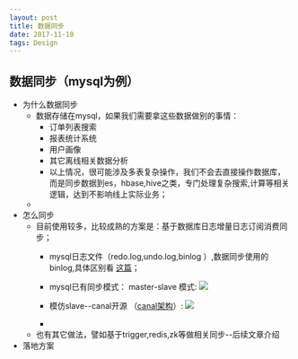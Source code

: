 ```yaml
---
layout: post
title: 数据同步
date: 2017-11-10
tags: Design
---
```

## 数据同步（mysql为例）
- 为什么数据同步
  - 数据存储在mysql，如果我们需要拿这些数据做别的事情：
    - 订单列表搜索
    - 报表统计系统
    - 用户画像
    - 其它离线相关数据分析
    - 以上情况，很可能涉及多表复杂操作，我们不会去直接操作数据库，而是同步数据到es，hbase,hive之类，专门处理复杂搜索,计算等相关逻辑，达到不影响线上实际业务；
  -
- 怎么同步
  - 目前使用较多，比较成熟的方案是：基于数据库日志增量日志订阅消费同步；
    - mysql日志文件（redo.log,undo.log,binlog ）,数据同步使用的 binlog,具体区别看 [这篇](https://bamboog.github.io/2017/09/mysql_log/)；
    - mysql已有同步模式： master-slave 模式:
    ![](https://bamboog.github.io/images/mysql/mysql_master_slave.png)
    - 模仿slave--canal开源
    （[canal架构](https://bamboog.github.io/2017/09/canal/)）:
    ![](https://bamboog.github.io/images/mysql/mysql_canal.png)

    -
  - 也有其它做法，譬如基于trigger,redis,zk等做相关同步--后续文章介绍
- 落地方案
